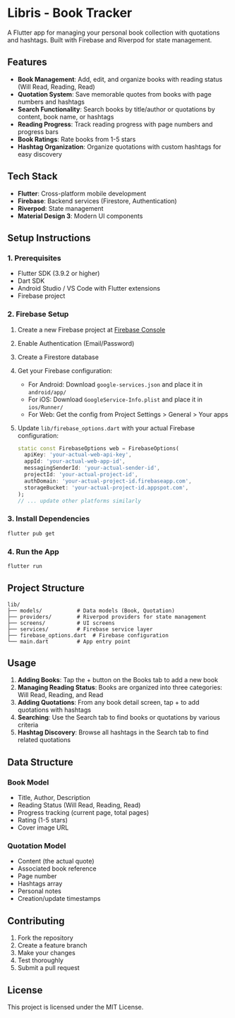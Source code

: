 # Libris - Book Tracker

A Flutter app for managing your personal book collection with quotations and hashtags. Built with Firebase and Riverpod for state management.

## Features

- **Book Management**: Add, edit, and organize books with reading status (Will Read, Reading, Read)
- **Quotation System**: Save memorable quotes from books with page numbers and hashtags
- **Search Functionality**: Search books by title/author or quotations by content, book name, or hashtags
- **Reading Progress**: Track reading progress with page numbers and progress bars
- **Book Ratings**: Rate books from 1-5 stars
- **Hashtag Organization**: Organize quotations with custom hashtags for easy discovery

## Tech Stack

- **Flutter**: Cross-platform mobile development
- **Firebase**: Backend services (Firestore, Authentication)
- **Riverpod**: State management
- **Material Design 3**: Modern UI components

## Setup Instructions

### 1. Prerequisites

- Flutter SDK (3.9.2 or higher)
- Dart SDK
- Android Studio / VS Code with Flutter extensions
- Firebase project

### 2. Firebase Setup

1. Create a new Firebase project at [Firebase Console](https://console.firebase.google.com/)
2. Enable Authentication (Email/Password)
3. Create a Firestore database
4. Get your Firebase configuration:
   - For Android: Download `google-services.json` and place it in `android/app/`
   - For iOS: Download `GoogleService-Info.plist` and place it in `ios/Runner/`
   - For Web: Get the config from Project Settings > General > Your apps

5. Update `lib/firebase_options.dart` with your actual Firebase configuration:
   ```dart
   static const FirebaseOptions web = FirebaseOptions(
     apiKey: 'your-actual-web-api-key',
     appId: 'your-actual-web-app-id',
     messagingSenderId: 'your-actual-sender-id',
     projectId: 'your-actual-project-id',
     authDomain: 'your-actual-project-id.firebaseapp.com',
     storageBucket: 'your-actual-project-id.appspot.com',
   );
   // ... update other platforms similarly
   ```

### 3. Install Dependencies

```bash
flutter pub get
```

### 4. Run the App

```bash
flutter run
```

## Project Structure

```
lib/
├── models/           # Data models (Book, Quotation)
├── providers/        # Riverpod providers for state management
├── screens/          # UI screens
├── services/         # Firebase service layer
├── firebase_options.dart  # Firebase configuration
└── main.dart         # App entry point
```

## Usage

1. **Adding Books**: Tap the + button on the Books tab to add a new book
2. **Managing Reading Status**: Books are organized into three categories: Will Read, Reading, and Read
3. **Adding Quotations**: From any book detail screen, tap + to add quotations with hashtags
4. **Searching**: Use the Search tab to find books or quotations by various criteria
5. **Hashtag Discovery**: Browse all hashtags in the Search tab to find related quotations

## Data Structure

### Book Model
- Title, Author, Description
- Reading Status (Will Read, Reading, Read)
- Progress tracking (current page, total pages)
- Rating (1-5 stars)
- Cover image URL

### Quotation Model
- Content (the actual quote)
- Associated book reference
- Page number
- Hashtags array
- Personal notes
- Creation/update timestamps

## Contributing

1. Fork the repository
2. Create a feature branch
3. Make your changes
4. Test thoroughly
5. Submit a pull request

## License

This project is licensed under the MIT License.
